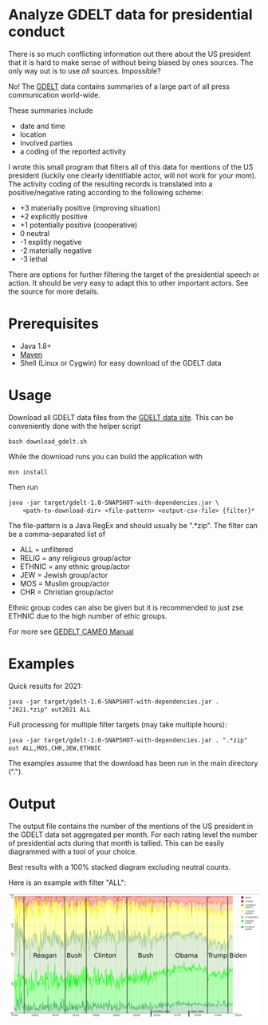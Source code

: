 # Analyze GDELT data for presidential conduct

There is so much conflicting information out there about the US president that
it is hard to make sense of without being biased by ones sources. 
The only way out is to use *all* sources. Impossible?

No! The [GDELT](https://www.gdeltproject.org/) data contains summaries of a large 
part of all press communication world-wide.

These summaries include 
* date and time
* location
* involved parties
* a coding of the reported activity

I wrote this small program that filters all of this data for mentions of the US president
(luckily one clearly identifiable actor, will not work for your mom).
The activity coding of the resulting records is translated into a 
positive/negative rating according to the following scheme:

* +3 materially positive (improving situation)
* +2 explicitly positive
* +1 potentially positive (cooperative)
*  0 neutral
* -1 explitly negative
* -2 materially negative
* -3 lethal

There are options for further filtering the target of the presidential speech or action.
It should be very easy to adapt this to other important actors.
See the source for more details.

# Prerequisites

* Java 1.8+
* [Maven](https://maven.apache.org/download.cgi)
* Shell (Linux or Cygwin) for easy download of the GDELT data

# Usage

Download all GDELT data files from the 
[GDELT data site](http://data.gdeltproject.org/events/).
This can be conveniently done with the helper script 

    bash download_gdelt.sh

While the download runs you can build the application with

    mvn install

Then run

    java -jar target/gdelt-1.0-SNAPSHOT-with-dependencies.jar \
        <path-to-download-dir> <file-pattern> <output-csv-file> {filter}*

The file-pattern is a Java RegEx and should usually be ".*zip".
The filter can be a comma-separated list of
* ALL = unfiltered
* RELIG = any religious group/actor
* ETHNIC = any ethnic group/actor
* JEW = Jewish group/actor
* MOS = Muslim group/actor
* CHR = Christian group/actor

Ethnic group codes can also be given but it is recommended to just zse ETHNIC
due to the high number of ethic groups.

For more see [GEDELT CAMEO Manual](https://www.gdeltproject.org/data/documentation/CAMEO.Manual.1.1b3.pdf)

# Examples
Quick results for 2021:

    java -jar target/gdelt-1.0-SNAPSHOT-with-dependencies.jar . "2021.*zip" out2021 ALL

Full processing for multiple filter targets (may take multiple hours):

    java -jar target/gdelt-1.0-SNAPSHOT-with-dependencies.jar . ".*zip" out ALL,MOS,CHR,JEW,ETHNIC

The examples assume that the download has been run in the main directory (".").

# Output

The output file contains the number of the mentions of the US president
in the GDELT data set aggregated per month. 
For each rating level the number of presidential acts during that month is tallied.
This can be easily diagrammed with a tool of your choice.

Best results with a 100% stacked diagram excluding neutral counts. 

Here is an example with filter "ALL":

![Presidential Conduct](presidential_conduct_ALL.png)
